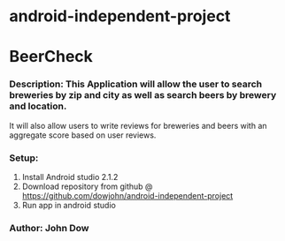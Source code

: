 # android-independent-project

# BeerCheck

### Description: This Application will allow the user to search breweries by zip and city as well as search beers by brewery and location.
It will also allow users to write reviews for breweries and beers with an aggregate score based on user reviews.

### Setup: 
  1. Install Android studio 2.1.2
  2. Download repository from github @ https://github.com/dowjohn/android-independent-project
  3. Run app in android studio
  
### Author: John Dow
